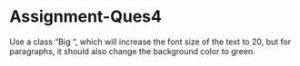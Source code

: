 # Assignment-Ques4
Use a class “Big “, which will increase the font size of the text to 20, but for paragraphs, it should also change the background color to green.
